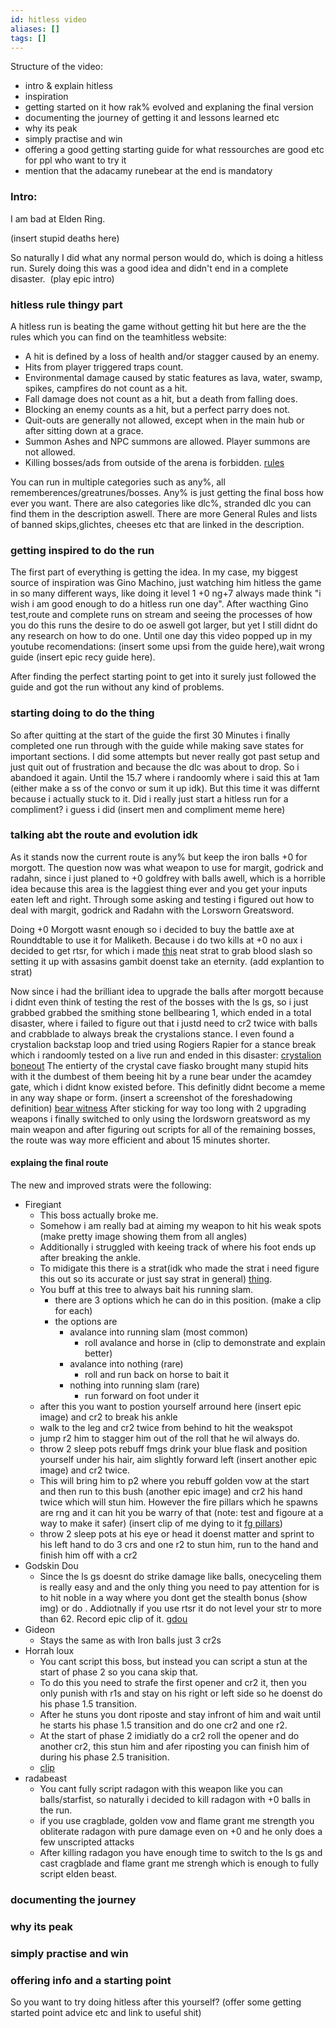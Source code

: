 ```yaml
---
id: hitless video
aliases: []
tags: []
---
```


Structure of the video:
- intro & explain hitless
- inspiration
- getting started on it how rak% evolved and explaning the final version
- documenting the journey of getting it and lessons learned etc
- why its peak
- simply practise and win
- offering a good getting starting guide for what ressourches are good etc for ppl who want to try it 
- mention that the adacamy runebear at the end is mandatory

### Intro:

I am bad at Elden Ring.

(insert stupid deaths here)

So naturally I did what any normal person would do, which is doing a hitless run. Surely doing this was a good idea and didn't end in a complete disaster. 
(play epic intro)
### hitless rule thingy part

A hitless run is beating the game without getting hit but here are the the rules which you can find on the teamhitless website:

- A hit is defined by a loss of health and/or stagger caused by an enemy.
- Hits from player triggered traps count.
- Environmental damage caused by static features as lava, water, swamp, spikes, campfires do not count as a hit.
- Fall damage does not count as a hit, but a death from falling does.
- Blocking an enemy counts as a hit, but a perfect parry does not.
- Quit-outs are generally not allowed, except when in the main hub or after sitting down at a grace.
- Summon Ashes and NPC summons are allowed. Player summons are not allowed.
- Killing bosses/ads from outside of the arena is forbidden.
[rules](https://www.teamhitless.com/games/fromsoftware-games/elden-ring/)

You can run in multiple categories such as any%, all rememberences/greatrunes/bosses. Any% is just getting the final boss how ever you want.
There are also categories like dlc%, stranded dlc you can find them in the description aswell.
There are more General Rules and lists of banned skips,glichtes, cheeses etc that are linked in the description.

### getting inspired to do the run

The first part of everything is getting the idea. In my case, my biggest source of inspiration was Gino Machino, just watching him hitless the game in so many different ways, like doing it level 1 +0 ng+7 always made think "i wish i am good enough to do a hitless run one day". After wacthing Gino test,route and complete runs on stream and seeing the processes of how you do this runs the desire to do oe aswell got larger, but yet I still didnt do any research on how to do one.
Until one day this video popped up in my youtube recomendations: (insert some upsi from the guide here),wait wrong guide (insert epic recy guide here).

After finding the perfect starting point to get into it surely just followed the guide and got the run without any kind of problems.

### starting doing to do the thing

So after quitting at the start of the guide the first 30 Minutes i finally completed one run through with the guide while making save states for important sections. I did some attempts but never really got past setup and just quit out of frustration and because the dlc was about to drop. So i abandoed it again. 
Until the 15.7 where i randoomly where i said this at 1am (either make a ss of the convo or sum it up idk). But this time it was differnt because i actually stuck to it. Did i really just start a hitless run for a compliment? i guess i did (insert men and compliment meme here)

### talking abt the route and evolution idk

As it stands now the current route is any% but keep the iron balls +0 for morgott. The question now was what weapon to use for margit, godrick and radahn, since i just planed to +0 goldfrey with balls awell, which is a horrible idea because this area is the laggiest thing ever and you get your inputs eaten left and right. Through some asking and testing i figured out how to deal with margit, godrick and Radahn with the Lorsworn Greatsword. 

Doing +0 Morgott wasnt enough so i decided to buy the battle axe at Rounddtable to use it for Maliketh.
Because i do two kills at +0 no aux i decided to get rtsr, for which i made [this](https://youtube.com/clip/UgkxiUe4_ZtuptiUHa_1Sag3l8Vj40BcxMRn) neat strat to grab blood slash so setting it up with assasins gambit doenst take an eternity. (add explantion to strat)

Now since i had the brilliant idea to upgrade the balls after morgott because i didnt even think of testing the rest of the bosses with the ls gs, so i just grabbed grabbed the smithing stone bellbearing 1, which ended in a total disaster, where i failed to figure out that i justd need to cr2 twice with balls and crabblade to always break the crystalions stance. I even found a crystalion backstap loop and tried using Rogiers Rapier for a stance break which i randoomly tested on a live run and ended in this disaster: [crystalion boneout](https://www.youtube.com/clip/Ugkxbub1ayZT22DFeFd0OrjHw9yC9T5V3qRx)
The entierty of the crystal cave fiasko brought many stupid hits with it the dumbest of them beeing hit by a rune bear under the acamdey gate, which i didnt know existed before. This definitly didnt become a meme in any way shape or form. (insert a screenshot of the foreshadowing definition) [bear witness](https://clips.twitch.tv/PuzzledArtsyTapir4Head-hkQCleieXHyt0rPH) 
After sticking for way too long with 2 upgrading weapons i finally switched to only using the lordsworn greatsword as my main weapon and after figuring out scripts for all of the remaining bosses, the route was way more efficient and about 15 minutes shorter.
#### explaing the final route
The new and improved strats were the following:
- Firegiant
  - This boss actually broke me.
  - Somehow i am really bad at aiming my weapon to hit his weak spots (make pretty image showing them from all angles)
  - Additionally i struggled with keeing track of where his foot ends up after breaking the ankle.
  - To midigate this there is a strat(idk who made the strat i need figure this out so its accurate or just say strat in general) [thing](https://discord.com/channels/493839512892342292/905828840578895922/1277589392956981369).
  - You buff at this tree to always bait his running slam. 
    - there are 3 options which he can do in this position. (make a clip for each)
    - the options are
      - avalance into running slam (most common)
        - roll avalance and horse in (clip to demonstrate and explain better)
      - avalance into nothing (rare)
        - roll and run back on horse to bait it
      - nothing into running slam (rare)
        - run forward on foot under it
  - after this you want to postion yourself arround here (insert epic image) and cr2 to break his ankle
  - walk to the leg and cr2 twice from behind to hit the weakspot 
  - jump r2 him to stagger him out of the roll that he wil always do.
  - throw 2 sleep pots rebuff fmgs drink your blue flask and position yourself under his hair, aim slightly forward left (insert another epic image) and cr2 twice. 
  - This will bring him to p2 where you rebuff golden vow at the start and then run to this bush (another epic image) and cr2 his hand twice which will stun him. However the fire pillars which he spawns are rng and it can hit you be warry of that (note: test and figoure at a way to make it safer) (insert clip of me dying to it [fg pillars](https://www.youtube.com/clip/UgkxtTQnCmQa5-H-k2Q0lkP2qtnomKjn2otp)) 
  - throw 2 sleep pots at his eye or head it doenst matter and sprint to his left hand to do 3 crs and one r2 to stun him, run to the hand and finish him off with a cr2
- Godskin Dou
  - Since the ls gs doesnt do strike damage like balls, onecyceling them is really easy and and the only thing you need to pay attention for is to hit noble in a way where you dont get the stealth bonus (show img) or do <insert brian strat here>. Addiotnally if you use rtsr it do not level your str to more than 62. Record epic clip of it. [gdou](https://youtube.com/clip/Ugkx9Su8dPFsaIv8jzEl-uEwKOP-WOI5iB_w?si=e5g7MGQ9zpUv9rw5)
- Gideon
  - Stays the same as with Iron balls just 3 cr2s
- Horrah loux
  - You cant script this boss, but instead you can script a stun at the start of phase 2 so you cana skip that.
  - To do this you need to strafe the first opener and cr2 it, then you only punish with r1s and stay on his right or left side so he doenst do his phase 1.5 transition. 
  - After he stuns you dont riposte and stay infront of him and wait until he starts his phase 1.5 transition and do one cr2 and one r2.
  - At the start of phase 2 imidiatly do a cr2 roll the opener and do another cr2, this stun him and afer riposting you can finish him of during his phase 2.5 tranisition.
  - [clip](https://youtube.com/clip/UgkxDVfIZCjPDH2OFkIvacscc6lzUxhhNV5u?si=CtKR04bM7OPHN9UK)
- radabeast
  - You cant fully script radagon with this weapon like you can balls/starfist, so naturally i decided to kill radagon with +0 balls in the run.
  - if you use cragblade, golden vow and flame grant me strength you obliterate radagon with pure damage even on +0 and he only does a few unscripted attacks
  - After killing radagon you have enough time to switch to the ls gs and cast cragblade and flame grant me strengh which is enough to fully script elden beast.

### documenting the journey 

### why its peak

### simply practise and win

### offering info and a starting point

So you want to try doing hitless after this yourself? 
(offer some getting started point advice etc and link to useful shit)

